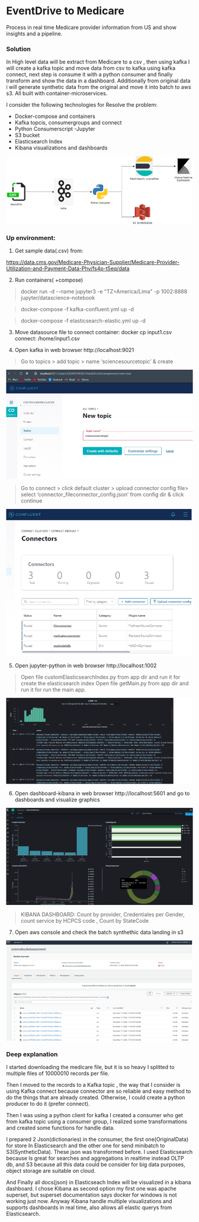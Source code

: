 # EventDrive to Medicare

Process in real time Medicare provider information from US and show insights and a pipeline.

### Solution

In High level data will be extract from Medicare to a csv , then using kafka I will create a kafka topic and move data from csv to kafka using kafka connect, next step is consume it with a python consumer and finally transform and show the data in a dashboard. Additionally from original data i will generate synthetic data from the original and move it into batch to aws s3. All built with container-microservices.

I consider the following technologies for Resolve the problem:

*	Docker-compose and containers
*	Kafka topcis, consumergroups and connect
*	Python Consumerscript -Jupyter
*	S3 bucket
*	Elasticsearch Index
*	Kibana visualizations and dashboards
 
![Image of stack](/img/frankoScienceDiagram.png)

### Up environment:

1. Get sample data(.csv) from:

https://data.cms.gov/Medicare-Physician-Supplier/Medicare-Provider-Utilization-and-Payment-Data-Phy/fs4p-t5eq/data

2. Run containers( +compose)

>docker run -d --name jupyter3 -e "TZ=America/Lima" -p 1002:8888 jupyter/datascience-notebook

>docker-compose -f kafka-confluent.yml up -d

>docker-compose -f elasticsearch-elastic.yml up -d

3. Move datasource file to connect container: docker cp input1.csv connect: /home/input1.csv

4. Open kafka in web browser http://localhost:9021

>Go to topics > add topic > name ‘sciencesourcetopic’ & create

![Image of topic](/img/createtopic.png)

>Go to connect > click default cluster > upload connector config file> select  ‘connector_fileconnector_config.json’ from config dir & click continue

![Image of connect](/img/kafkaconnect.png)

5. Open jupyter-python in web browser http://localhost:1002

>Open file customElasticsearchIndex.py from app dir and run it for create the elasticsearch index
>Open file getMain.py from app dir and run it for run the main app.

![Image of elasticsearch](/img/FromKafka_ToElasticserach.png)

6. Open dashboard-kibana in web browser http://localhost:5601 and go to dashboards and visualize graphics

![Image of kibana](/img/FrankoDashboard.png)
> KIBANA DASHBOARD: Count by provider, Credentiales per Gender, count service by HCPCS code , Count by StateCode

7. Open aws console and check the batch synthethic data landing in s3

![Image of s3](/img/SyntheticDataS3.png)

### Deep explanation

I started downloading the medicare file, but it is so heavy I splitted to multiple files of 10000010 records per file.

Then I moved to the records to a Kafka topic  , the way that I consider is using Kafka connect because connector are so reliable and easy method to do the things that are already created. Otherwise, I could create a python producer to do it (prefer connect).

Then I was using a python client for kafka I created a consumer who get from kafka topic using a consumer group, I realized some transformations and created some functions for handle data.

I prepared 2 Json(dictionaries) in the consumer, the first one(OriginalData) for store In Elasticsearch and the other one for send minibatch to S3(SyntheticData). These json was transformed before. I used Elasticsearch because Is great for searches and aggregations in realtime instead OLTP db, and S3 because all this data could be consider for big data purposes, object storage are suitable on cloud.

And Finally all docs(json) in Elasticseach Index will be visualized in a kibana dashboard. I chose Kibana as second option my first one was apache superset, but superset documentation says docker for windows is not working just now. Anyway Kibana handle multiple visualizations and supports dashboards in real time, also  allows all elastic querys from Elasticsearch. 


